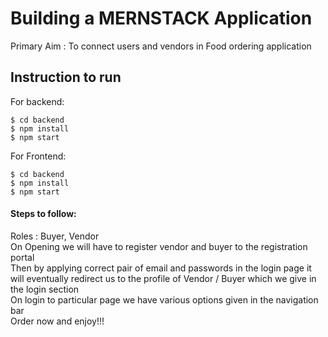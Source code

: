 # Building a MERNSTACK Application 
Primary Aim : To connect users and vendors in Food ordering application 

## Instruction to run 
For backend:
```
$ cd backend
$ npm install
$ npm start
``` 

For Frontend:
```
$ cd backend
$ npm install
$ npm start
``` 

#### Steps to follow: 
Roles : Buyer, Vendor <br> 
On Opening we will have to register vendor and buyer to the registration portal <br>
Then by applying correct pair of email and passwords in the login page it will eventually redirect us to the profile of Vendor / Buyer which we give in the login section <br>
On login to particular page we have various options given in the navigation bar <br>
Order now and enjoy!!!<br>